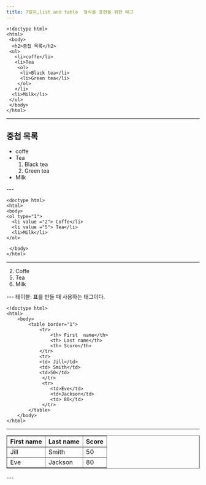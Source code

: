 ```yaml
---
title: 7일차,list and table  형식을 표현을 위한 태그
---
```


```
<!doctype html>
<html>
 <body>
  <h2>중첩 목록</h2>
 <ul>
   <li>coffe</li>
   <li>Tea
    <ol>
     <li>Black tea</li>
     <li>Green tea</li>
    </ol>
   </li>
  <li>Milk</li>
 </ul>
 </body>
</html>
```

--- 
<!doctype html>
<html>
 <body>
  <h2>중첩 목록</h2>
 <ul>
   <li>coffe</li>
   <li>Tea
    <ol>
     <li>Black tea</li>
     <li>Green tea</li>
    </ol>
   </li>
  <li>Milk</li>
 </ul>
 </body>
</html>
---

```
<doctype html>
<html>
<body>
<ol type="1">
  <li value ="2"> Coffe</li>
  <li value ="5"> Tea</li>
  <li>Milk</li>
</ol>

 </body>
</html>
```
---
<html>
<body>
<ol type="1">
  <li value ="2"> Coffe</li>
  <li value ="5"> Tea</li>
  <li>Milk</li>
</ol>
 </body>
</html>
---
테이블: 표를 만들 때 사용하는 태그이다.

```
<!doctype html>
<html>
    <body>
        <table border="1">
            <tr>
                <th> First  name</th>
                <th> Last name</th>
                <th> Score</th>
            </tr>
            <tr> 
            <td> Jill</td>
            <td> Smith</td>
            <td>50</td>
             </tr>
             <tr>
                <td>Eve</td>
                <td>Jackson</td>
                <td> 80</td>
             </tr>
        </table>
    </body>
</html>
```

---
<!doctype html>
<html>
    <body>
        <table border="1">
            <tr>
                <th> First  name</th>
                <th> Last name</th>
                <th> Score</th>
            </tr>
            <tr> 
            <td> Jill</td>
            <td> Smith</td>
            <td>50</td>
             </tr>
             <tr>
                <td>Eve</td>
                <td>Jackson</td>
                <td> 80</td>
             </tr>
        </table>
    </body>
</html>
---
